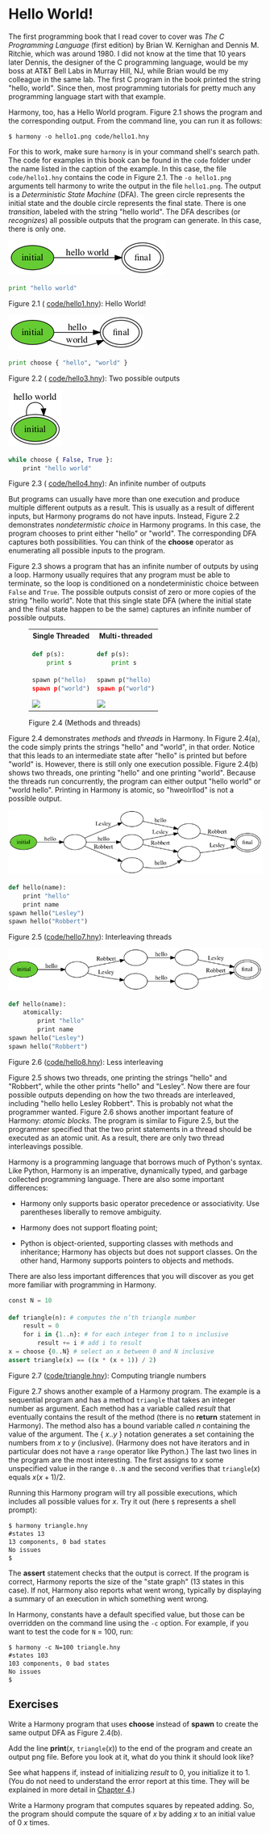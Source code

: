 
# Hello World! 

The first programming book that I read cover to cover was *The C
Programming Language* (first edition) by Brian W. Kernighan and Dennis
M. Ritchie, which was around 1980. I did not know at the time that 10
years later Dennis, the designer of the C programming language, would be
my boss at AT&T Bell Labs in Murray Hill, NJ, while Brian would be my
colleague in the same lab. The first C program in the book printed the
string "hello, world". Since then, most programming tutorials for pretty
much any programming language start with that example.

Harmony, too, has a Hello World program. Figure 2.1 shows the
program and the corresponding output. From the command line, you can run
it as follows:

    $ harmony -o hello1.png code/hello1.hny

For this to work, make sure `harmony` is in your command shell's search
path. The code for examples in this book can be found in the `code`
folder under the name listed in the caption of the example. In this
case, the file `code/hello1.hny` contains the code in
Figure 2.1. The `-o hello1.png` arguments tell harmony to write
the output in the file `hello1.png`. The output is a *Deterministic
State Machine* (DFA). The green circle represents the initial state and
the double circle represents the final state. There is one *transition*,
labeled with the string "hello world". The DFA describes (or
*recognizes*) all possible outputs that the program can generate. In
this case, there is only one.

![](figures/hello1.png)

```python title="hello1.hny"
print "hello world"
```

<figcaption>Figure 2.1 (
<a href=https://harmony.cs.cornell.edu/code/hello1.hny>code/hello1.hny</a>): 
Hello World! </figcaption>

![](figures/hello3.png)


```python title="hello3.hny"
print choose { "hello", "world" }
```

<figcaption>Figure 2.2 (
<a href=https://harmony.cs.cornell.edu/code/hello3.hny>code/hello3.hny</a>): 
Two possible outputs </figcaption>

![](figures/hello4.png)


```python title="hello4.hny"
while choose { False, True }:
    print "hello world"
```

<figcaption>Figure 2.3 (
<a href=https://harmony.cs.cornell.edu/code/hello4.hny>code/hello4.hny</a>): 
An infinite number of outputs </figcaption>

But programs can usually have more than one execution and produce
multiple different outputs as a result. This is usually as a result of
different inputs, but Harmony programs do not have inputs. Instead,
Figure 2.2 demonstrates *nondetermistic choice* in Harmony programs.
In this case, the program chooses to print either "hello" or "world".
The corresponding DFA captures both possibilities. You can think of the
**choose** operator as enumerating all possible inputs to the program.

Figure 2.3 shows a program that has an infinite number of outputs by
using a loop. Harmony usually requires that any program must be able to
terminate, so the loop is conditioned on a nondeterministic choice
between `False` and `True`. The possible outputs consist of zero or more
copies of the string "hello world". Note that this single state DFA
(where the initial state and the final state happen to be the same)
captures an infinite number of possible outputs.

<figure>
<table style="width: 100%;">
    <tr>
        <th>Single Threaded</th>
        <th>Multi-threaded</th>
    </tr>
<tr>
<td>

```python title="hello5.hny"
def p(s):
    print s

spawn p("hello)
spawn p("world")
```
<img src="../figures/hello5.png" />

</td>
<td>

```python title="hello6.hny"
def p(s):
    print s

spawn p("hello)
spawn p("world")
```
<img src="../figures/hello6.png" />

</td>
</tr>
</table>
<figcaption>Figure 2.4 (Methods and threads)</figcaption>
</figure>

Figure 2.4 demonstrates *methods* and *threads* in Harmony. In
Figure 2.4(a), the code simply prints the strings "hello" and
"world", in that order. Notice that this leads to an intermediate state
after "hello" is printed but before "world" is. However, there is still
only one execution possible. Figure 2.4(b) shows two threads, one
printing "hello" and one printing "world". Because the threads run
concurrently, the program can either output "hello world" or "world
hello". Printing in Harmony is atomic, so "hweolrllod" is not a possible
output.

![](figures/hello7.png)


```python title="hello7.hny"
def hello(name):
    print "hello"
    print name
spawn hello("Lesley")
spawn hello("Robbert")
```

<figcaption>Figure 2.5 
(<a href=https://harmony.cs.cornell.edu/code/hello7.hny>code/hello7.hny</a>): 
Interleaving threads</figcaption>

![](figures/hello8.png)


```python title="hello8.hny"
def hello(name):
    atomically:
        print "hello"
        print name
spawn hello("Lesley")
spawn hello("Robbert")
```

<figcaption>Figure 2.6
(<a href=https://harmony.cs.cornell.edu/code/hello8.hny>code/hello8.hny</a>): 
Less interleaving </figcaption>

Figure 2.5 shows two threads, one printing the strings "hello" and
"Robbert", while the other prints "hello" and "Lesley". Now there are
four possible outputs depending on how the two threads are interleaved,
including "hello hello Lesley Robbert". This is probably not what the
programmer wanted. Figure 2.6 shows another important feature of
Harmony: *atomic blocks*. The program is similar to Figure 2.5, but
the programmer specified that the two print statements in a thread
should be executed as an atomic unit. As a result, there are only two
thread interleavings possible.

Harmony is a programming language that borrows much of Python's syntax.
Like Python, Harmony is an imperative, dynamically typed, and garbage
collected programming language. There are also some important
differences:

-   Harmony only supports basic operator precedence or associativity.
    Use parentheses liberally to remove ambiguity.

-   Harmony does not support floating point;

-   Python is object-oriented, supporting classes with methods and
    inheritance; Harmony has objects but does not support classes. On
    the other hand, Harmony supports pointers to objects and methods.

There are also less important differences that you will discover as you
get more familiar with programming in Harmony.


```python title="triangle.hny"
const N = 10

def triangle(n): # computes the n’th triangle number
    result = 0
    for i in {1..n}: # for each integer from 1 to n inclusive
        result += i # add i to result
x = choose {0..N} # select an x between 0 and N inclusive
assert triangle(x) == ((x * (x + 1)) / 2)
```

<figcaption>Figure 2.7
(<a href=https://harmony.cs.cornell.edu/code/triangle.hny>code/triangle.hny</a>): 
Computing triangle numbers </figcaption>

Figure 2.7 shows another example of a Harmony program. The example
is a sequential program and has a method `triangle` that takes an
integer number as argument. Each method has a variable called *result*
that eventually contains the result of the method (there is no
**return** statement in Harmony). The method also has a bound variable
called *n* containing the value of the argument. The { *x*..*y* }
notation generates a set containing the numbers from *x* to *y*
(inclusive). (Harmony does not have iterators and in particular does not
have a `range` operator like Python.) The last two lines in the program
are the most interesting. The first assigns to *x* some unspecified
value in the range `0..N` and the second verifies that `triangle`(*x*)
equals $x(x+1)/2$.

Running this Harmony program will try all possible executions, which
includes all possible values for *x*. Try it out (here `$` represents a
shell prompt):

    $ harmony triangle.hny
    #states 13
    13 components, 0 bad states
    No issues
    $

The **assert** statement checks that the output is correct. If the
program is correct, Harmony reports the size of the "state graph" (13
states in this case). If not, Harmony also reports what went wrong,
typically by displaying a summary of an execution in which something
went wrong.

In Harmony, constants have a default specified value, but those can be
overridden on the command line using the `-c` option. For example, if
you want to test the code for `N` = 100, run:

    $ harmony -c N=100 triangle.hny
    #states 103
    103 components, 0 bad states
    No issues
    $

## Exercises 

Write a Harmony program that uses **choose** instead of **spawn** to
create the same output DFA as Figure 2.4(b).

Add the line **print**(*x*, `triangle`(*x*)) to the end of the program
and create an output png file. Before you look at it, what do you think
it should look like?

See what happens if, instead of initializing *result* to 0, you
initialize it to 1. (You do not need to understand the error report at
this time. They will be explained in more detail in
[Chapter 4](harmonymachine.md).)

Write a Harmony program that computes squares by repeated adding. So,
the program should compute the square of *x* by adding *x* to an initial
value of 0 *x* times.

